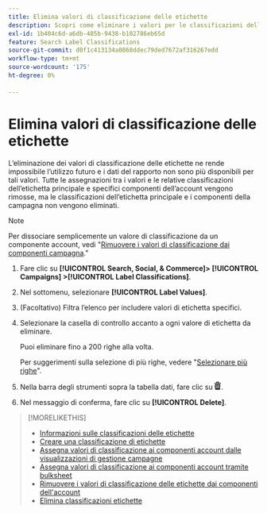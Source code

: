 ```yaml
---
title: Elimina valori di classificazione delle etichette
description: Scopri come eliminare i valori per le classificazioni delle etichette.
exl-id: 1b404c6d-a6db-485b-9438-b102786eb65d
feature: Search Label Classifications
source-git-commit: d0f1c413134a0868ddec79ded7672af316267edd
workflow-type: tm+mt
source-wordcount: '175'
ht-degree: 0%

---
```


# Elimina valori di classificazione delle etichette

L’eliminazione dei valori di classificazione delle etichette ne rende impossibile l’utilizzo futuro e i dati del rapporto non sono più disponibili per tali valori. Tutte le assegnazioni tra i valori e le relative classificazioni dell’etichetta principale e specifici componenti dell’account vengono rimosse, ma le classificazioni dell’etichetta principale e i componenti della campagna non vengono eliminati.

>[!NOTE]
>
>Per dissociare semplicemente un valore di classificazione da un componente account, vedi &quot;[Rimuovere i valori di classificazione dai componenti campagna](classification-values-remove.md).&quot;

1. Fare clic su **[!UICONTROL Search, Social, & Commerce]> [!UICONTROL Campaigns] >[!UICONTROL Label Classifications]**.

1. Nel sottomenu, selezionare **[!UICONTROL Label Values]**.

1. (Facoltativo) Filtra l’elenco per includere valori di etichetta specifici.

1. Selezionare la casella di controllo accanto a ogni valore di etichetta da eliminare.

   Puoi eliminare fino a 200 righe alla volta.

   Per suggerimenti sulla selezione di più righe, vedere &quot;[Selezionare più righe](/help/search-social-commerce/common-tasks/navigation-editing-selection/multiple-rows-select.md)&quot;.

1. Nella barra degli strumenti sopra la tabella dati, fare clic su ![Elimina](/help/search-social-commerce/assets/delete.png "Elimina").

1. Nel messaggio di conferma, fare clic su **[!UICONTROL Delete]**.

>[!MORELIKETHIS]
>
>* [Informazioni sulle classificazioni delle etichette](classification-about.md)
>* [Creare una classificazione di etichette](classification-create.md)
>* [Assegna valori di classificazione ai componenti account dalle visualizzazioni di gestione campagne](classification-values-assign-campaign-management.md)
>* [Assegna valori di classificazione ai componenti account tramite bulksheet](classification-values-assign-bulksheets.md)
>* [Rimuovere i valori di classificazione delle etichette dai componenti dell&#39;account](classification-values-remove.md)
>* [Elimina classificazioni etichette](classification-delete.md)
